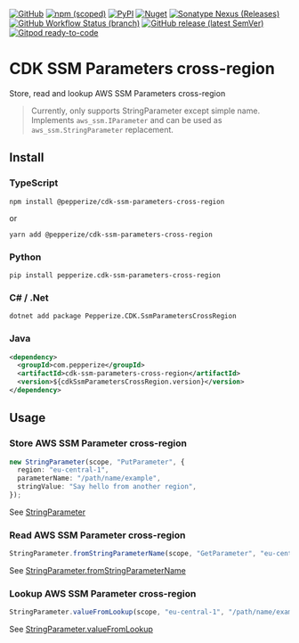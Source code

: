 [![GitHub](https://img.shields.io/github/license/pepperize/cdk-ssm-parameters-cross-region?style=flat-square)](https://github.com/pepperize/cdk-ssm-parameters-cross-region/blob/main/LICENSE)
[![npm (scoped)](https://img.shields.io/npm/v/@pepperize/cdk-ssm-parameters-cross-region?style=flat-square)](https://www.npmjs.com/package/@pepperize/cdk-ssm-parameters-cross-region)
[![PyPI](https://img.shields.io/pypi/v/pepperize.cdk-ssm-parameters-cross-region?style=flat-square)](https://pypi.org/project/pepperize.cdk-ssm-parameters-cross-region/)
[![Nuget](https://img.shields.io/nuget/v/Pepperize.CDK.SsmParametersCrossRegion?style=flat-square)](https://www.nuget.org/packages/Pepperize.CDK.SsmParametersCrossRegion/)
[![Sonatype Nexus (Releases)](https://img.shields.io/nexus/r/com.pepperize/cdk-ssm-parameters-cross-region?server=https%3A%2F%2Fs01.oss.sonatype.org%2F&style=flat-square)](https://s01.oss.sonatype.org/content/repositories/releases/com/pepperize/cdk-ssm-parameters-cross-region/)
[![GitHub Workflow Status (branch)](https://img.shields.io/github/workflow/status/pepperize/cdk-ssm-parameters-cross-region/release/main?label=release&style=flat-square)](https://github.com/pepperize/cdk-ssm-parameters-cross-region/actions/workflows/release.yml)
[![GitHub release (latest SemVer)](https://img.shields.io/github/v/release/pepperize/cdk-ssm-parameters-cross-region?sort=semver&style=flat-square)](https://github.com/pepperize/cdk-ssm-parameters-cross-region/releases)
[![Gitpod ready-to-code](https://img.shields.io/badge/Gitpod-ready--to--code-blue?logo=gitpod&style=flat-square)](https://gitpod.io/#https://github.com/pepperize/cdk-ssm-parameters-cross-region)

# CDK SSM Parameters cross-region

Store, read and lookup AWS SSM Parameters cross-region

> Currently, only supports StringParameter except simple name. Implements `aws_ssm.IParameter` and can be used as `aws_ssm.StringParameter` replacement.

## Install

### TypeScript

```shell
npm install @pepperize/cdk-ssm-parameters-cross-region
```

or

```shell
yarn add @pepperize/cdk-ssm-parameters-cross-region
```

### Python

```shell
pip install pepperize.cdk-ssm-parameters-cross-region
```

### C\# / .Net

```
dotnet add package Pepperize.CDK.SsmParametersCrossRegion
```

### Java

```xml
<dependency>
  <groupId>com.pepperize</groupId>
  <artifactId>cdk-ssm-parameters-cross-region</artifactId>
  <version>${cdkSsmParametersCrossRegion.version}</version>
</dependency>
```

## Usage

### Store AWS SSM Parameter cross-region

```typescript
new StringParameter(scope, "PutParameter", {
  region: "eu-central-1",
  parameterName: "/path/name/example",
  stringValue: "Say hello from another region",
});
```

See [StringParameter](./API.md#stringparameter-)

### Read AWS SSM Parameter cross-region

```typescript
StringParameter.fromStringParameterName(scope, "GetParameter", "eu-central-1", "/path/name/example");
```

See [StringParameter.fromStringParameterName](./API.md#fromstringparametername-)

### Lookup AWS SSM Parameter cross-region

```typescript
StringParameter.valueFromLookup(scope, "eu-central-1", "/path/name/example");
```

See [StringParameter.valueFromLookup](./API.md#valuefromlookup-)
